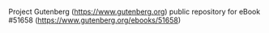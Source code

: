 Project Gutenberg (https://www.gutenberg.org) public repository for
eBook #51658 (https://www.gutenberg.org/ebooks/51658)
